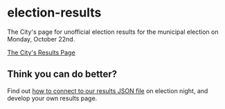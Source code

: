 # election-results

The City's page for unofficial election results for the municipal election on
Monday, October 22nd.

[The City's Results Page](https://voter.saultstemarie.ca/results/)

## Think you can do better?

Find out [how to connect to our results JSON file](resultsJSON.md) on election night,
and develop your own results page.
